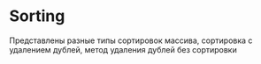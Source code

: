 # Sorting
Представлены разные типы сортировок массива, сортировка с удалением дублей, метод удаления дублей без сортировки
